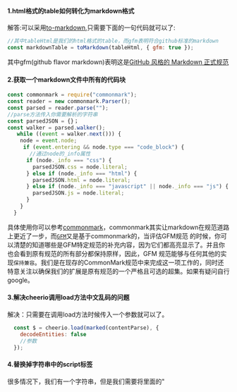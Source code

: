 #### 1.html格式的table如何转化为markdown格式
解答:可以采用[to-markdown](https://github.com/domchristie/to-markdown),只需要下面的一句代码就可以了:
```js
//其中tableHtml是我们的html格式的table，而gfm表明符合github标准的markdown
const markdownTable = toMarkdown(tableHtml, { gfm: true });
```
其中gfm(github flavor markdown)表明这是[GitHub 风格的 Markdown 正式规范](https://linux.cn/article-8399-1.html)

#### 2.获取一个markdown文件中所有的代码块
```js
const commonmark = require("commonmark");
const reader = new commonmark.Parser();
const parsed = reader.parse("");
//parse方法传入你需要解析的字符串
const parsedJSON = {}；
const walker = parsed.walker();
   while ((event = walker.next())) {
    node = event.node;
     if (event.entering && node.type === "code_block") {
       //通过node的_info属性
      if (node._info === "css") {
        parsedJSON.css = node.literal;
      } else if (node._info === "html") {
        parsedJSON.html = node.literal;
      } else if (node._info === "javascript" || node._info === "js") {
        parsedJSON.js = node.literal;
      }
    }
  }
```
具体使用你可以参考[commonmark](https://github.com/commonmark/commonmark.js)，commonmark其实让markdown在规范道路上更近了一步，而[`GFM`](https://qkldx.net/topic/576/github-%E9%A3%8E%E6%A0%BC%E7%9A%84-markdown-%E6%AD%A3%E5%BC%8F%E8%A7%84%E8%8C%83-%E5%8F%91%E5%B8%83)又是基于commonmark的，当评估GFM规范 的时候，你可以清楚的知道哪些是GFM特定规范的补充内容，因为它们都高亮显示了。并且你也会看到原有规范的所有部分都保持原样，因此，GFM 规范能够与任何其他的实现`保持兼容`。我们是在现存的CommonMark规范中来完成这一项工作的，同时还特意关注以确保我们的扩展是原有规范的一个严格且可选的超集。如果有疑问自行google。

#### 3.解决cheerio调用load方法中文乱码的问题
解决：只需要在调用load方法时候传入一个参数就可以了。
```js
  const $ = cheerio.load(marked(contentParse), {
    decodeEntities: false
    //参数
  });
```

#### 4.替换掉字符串中的script标签
很多情况下，我们有一个字符串，但是我们需要将里面的"<script/>"标签内容原样展示，这时候就需要对我们的标签进行转义，此时你可以参考我的[转义字符串中的script标签](https://github.com/liangklfangl/string.protype)。此时我们可以将转义后的字符串转化为markdown格式:
```js
  var toMarkdown = require("to-markdown");
  var descriptionContent = encodeScript($(whenUse).nextUntil("h2").html());
  //html片段并转义script标签
  var readme = "<p>" + descriptionFirst.html() + "</p><h2>" + whenUse.html() + "</h2>" + descriptionContent;
  toMarkdown(readme, { gfm: true });
  //to-markdown将我们的html转化为markdown，此时我们转义后的script又回到了script标签了
```
此时[react-markdown](https://github.com/rexxars/react-markdown)就可以原样解析出来了。






参考资料:

[如何看待尝试标准化并取代 Markdown 的 CommonMark ？](https://www.zhihu.com/question/25417178/answer/30765483)

[通用标注(CommonMark)](http://www.commonmark.cn/w/)

[《GitHub 风格的 Markdown 正式规范》发布](https://qkldx.net/topic/576/github-%E9%A3%8E%E6%A0%BC%E7%9A%84-markdown-%E6%AD%A3%E5%BC%8F%E8%A7%84%E8%8C%83-%E5%8F%91%E5%B8%83)
